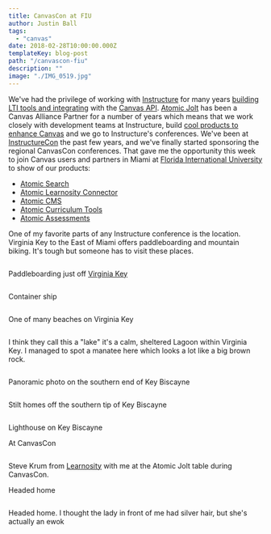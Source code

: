 ```yaml
---
title: CanvasCon at FIU
author: Justin Ball
tags:
  - "canvas"
date: 2018-02-28T10:00:00.000Z
templateKey: blog-post
path: "/canvascon-fiu"
description: ""
image: "./IMG_0519.jpg"
---
```

<p>
  We've had the privilege of working with <a href="http://www.instructure.com">Instructure</a> for many years <a href="https://www.atomicjolt.com/our-work.html">building LTI tools and integrating</a> with the <a href="https://canvas.instructure.com/doc/api/">Canvas API</a>. <a href="http://www.atomicjolt.com">Atomic Jolt</a> has been a Canvas Alliance Partner for a number of years which means that we work closely with development teams at Instructure, build <a href="https://products.atomicjolt.com/">cool products to enhance Canvas</a> and we go to Instructure's conferences. We've been at <a href="https://www.canvaslms.com/news/instructurecon/">InstructureCon</a> the past few years, and we've finally started sponsoring the regional CanvasCon conferences. That gave me the opportunity this week to join Canvas users and partners in Miami at <a href="https://www.fiu.edu/">Florida International University</a> to show of our products:
  <ul>
    <li><a href="https://products.atomicjolt.com/atomic-apps-canvas/search/">Atomic Search</a></li>
    <li><a href="https://products.atomicjolt.com/atomic-apps-canvas/atomic-learnosity-connector/">Atomic Learnosity Connector</a></li>
    <li><a href="https://products.atomicjolt.com/atomic-apps-canvas/cms/">Atomic CMS</a></li>
    <li><a href="https://products.atomicjolt.com/atomic-apps-canvas/atomic-curriculum-tools/">Atomic Curriculum Tools</a></li>
    <li><a href="https://products.atomicjolt.com/atomic-apps-canvas/atomic-assessments/">Atomic Assessments</a></li>
  </ul>
</p>
<p>
  One of my favorite parts of any Instructure conference is the location. Virginia Key to the East of Miami offers paddleboarding and mountain biking. It's tough but someone has to visit these places.
</p>
<div class="image-grid">
  <div class="post-images">
    <img src="./IMG_0461.jpg" alt=""/>
    <p class="caption">Paddleboarding just off <a href="http://virginiakeybeachpark.net/">Virginia Key</a></p>
  </div>
  <div class="post-images">
    <img src="./IMG_0462.jpg" alt=""/>
    <p class="caption">Container ship</p>
  </div>
  <div class="post-images">
    <img src="./IMG_0465.jpg" alt=""/>
    <p class="caption">One of many beaches on Virginia Key</p>
  </div>
  <div class="post-images">
    <img src="./IMG_0476.jpg" alt=""/>
    <p class="caption">I think they call this a "lake" it's a calm, sheltered Lagoon within Virginia Key. I managed to spot a manatee here which looks a lot like a big brown rock.</p>
  </div>
  <div class="post-images">
    <img src="./IMG_0485.jpg" alt=""/>
    <p class="caption">Panoramic photo on the southern end of Key Biscayne</p>
  </div>
  <div class="post-images">
    <img src="./IMG_0489.jpg" alt=""/>
    <p class="caption">Stilt homes off the southern tip of Key Biscayne</p>
  </div>
  <div class="post-images">
    <img src="./IMG_0508.jpg" alt=""/>
    <p class="caption">Lighthouse on Key Biscayne</p>
  </div>
</div>
<p class="align-center">At CanvasCon</p>
<div class="image-grid">
  <div class="post-images">
    <img src="./IMG_0519.jpg" alt=""/>
    <p class="caption">Steve Krum from <a href="https://www.learnosity.com/">Learnosity</a> with me at the Atomic Jolt table during CanvasCon.</p>
  </div>
</div>
<p class="align-center">Headed home</p>
<div class="image-grid">
  <div class="post-images">
    <img src="./IMG_0521.jpg" alt=""/>
    <p class="caption">Headed home. I thought the lady in front of me had silver hair, but she's actually an ewok</p>
  </div>
</div>
